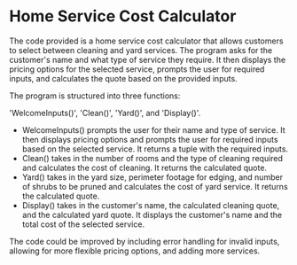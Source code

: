 # Home Service Cost Calculator

The code provided is a home service cost calculator that allows customers to select between cleaning and yard services. The program asks for the customer's name and what type of service they require. It then displays the pricing options for the selected service, prompts the user for required inputs, and calculates the quote based on the provided inputs.

The program is structured into three functions: 

'WelcomeInputs()', 'Clean()', 'Yard()', and 'Display()'.

- WelcomeInputs() prompts the user for their name and type of service. It then displays pricing options and prompts the user for required inputs based on the selected service. It returns a tuple with the required inputs.
- Clean() takes in the number of rooms and the type of cleaning required and calculates the cost of cleaning. It returns the calculated quote.
- Yard() takes in the yard size, perimeter footage for edging, and number of shrubs to be pruned and calculates the cost of yard service. It returns the calculated quote.
- Display() takes in the customer's name, the calculated cleaning quote, and the calculated yard quote. It displays the customer's name and the total cost of the selected service.

The code could be improved by including error handling for invalid inputs, allowing for more flexible pricing options, and adding more services.
